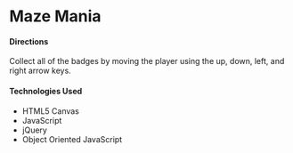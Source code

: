 <h1>Maze Mania</h1>

<h4>Directions</h4>
<p>Collect all of the badges by moving the player using the up, down, left, and right arrow keys.</p>

<h4>Technologies Used</h4>
<ul>
  <li>HTML5 Canvas</li>
  <li>JavaScript</li>
  <li>jQuery</li>
  <li>Object Oriented JavaScript</li>
</ul>
	
	
